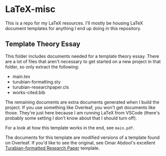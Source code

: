# LaTeX-misc
This is a repo for my LaTeX resources. I'll mostly be housing LaTeX document templates for anything I end up doing in this repository. 


## Template Theory Essay 
This folder includes documents needed for a template theory essay. There are a lot of files that aren't necessary to get started on a new project in that folder, so only extract the following: 
- main.tex
- turubian-formatting.sty
- turubian-researchpaper.cls
- works-cited.bib

The remaining documents are extra documents generated when I build the project. If you use something like Overleaf, you won't get documents like those. They're just here because I am running LaTeX from VSCode (there's probably some setting I don't know about that I should turn off). 

For a look at how this template works in the end, see `main.pdf`. 

The documents for this template are modified versions of a template found on Overleaf. If you'd like to see the original, see Omar Abdool's excellent [Turabian-formatted Research Paper][1] template. 


[1]: https://www.overleaf.com/latex/templates/turabian-formatted-research-paper/drzcdssyhyqh